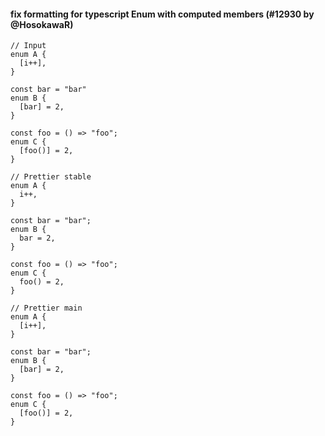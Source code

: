 #### fix formatting for typescript Enum with computed members (#12930 by @HosokawaR)

<!-- prettier-ignore -->
```tsx
// Input
enum A {
  [i++],
}

const bar = "bar"
enum B {
  [bar] = 2,
}

const foo = () => "foo";
enum C {
  [foo()] = 2,
}

// Prettier stable
enum A {
  i++,
}

const bar = "bar";
enum B {
  bar = 2,
}

const foo = () => "foo";
enum C {
  foo() = 2,
}

// Prettier main
enum A {
  [i++],
}

const bar = "bar";
enum B {
  [bar] = 2,
}

const foo = () => "foo";
enum C {
  [foo()] = 2,
}
```
